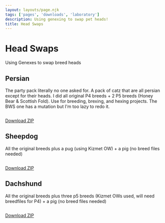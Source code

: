 ```yaml
---
layout: layouts/page.njk
tags: ['pages', 'downloads', 'laboratory']
description: Using genexing to swap pet heads!
title: Head Swaps
---
```


# Head Swaps
Using Genexes to swap breed heads

## Persian
The party pack literally no one asked for. A pack of catz that are all persian except for their heads. I did all original P4 breeds + 2 P5 breeds (Honey Bear & Scottish Fold). Use for breeding, brexing, and hexing projects. The BWS one has a mutation but I'm too lazy to redo it.

<img srcset="/public/images/partypersian.png 2x">


[Download ZIP](/public/downloads/persian-swap.zip?v=1625613955522)

## Sheepdog
All the original breeds plus a pug (using Kizmet OW) + a pig (no breed files needed)

<img srcset="/public/images/sheepdog-party.png
 2x">


[Download ZIP](/public/downloads/sheepdog-swap.zip?v=1625615833963)

## Dachshund
All the original breeds plus three p5 breeds (Kizmet OWs used, will need breedfiles for P4) + a pig (no breed files needed)

<img srcset="/public/images/dach-head-swap.png
 2x">


[Download ZIP](/public/downloads/dach-swap.zip?v=1625618458965)
